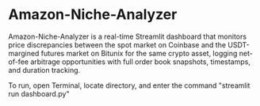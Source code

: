 # Amazon-Niche-Analyzer
Amazon-Niche-Analyzer is a real-time Streamlit dashboard that monitors price discrepancies between the spot market on Coinbase and the USDT-margined futures market on Bitunix for the same crypto asset, logging net-of-fee arbitrage opportunities with full order book snapshots, timestamps, and duration tracking.

To run, open Terminal, locate directory, and enter the command "streamlit run dashboard.py" 
